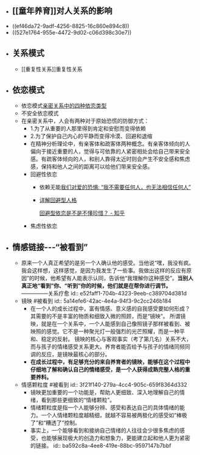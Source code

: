 - ## [[童年养育]]对人关系的影响
- ((ef46da72-9adf-4256-8825-16c860e894c8))
- ((527e1764-955e-4472-9d02-c06d398c30e7))
- ## 关系模式
	- [[重复性关系]]重复性关系
- ## 依恋模式
	- 依恋模式[亲密关系中的四种依恋类型](https://zhuanlan.zhihu.com/p/220475735?utm_source=ZHShareTargetIDMore&utm_medium=social&utm_oi=920329741893013504)
	- 不安全依恋模式
	- 在亲密关系中，人会有两种对于原始恐慌的防御方式：
		- 1.为了从重要的人那里得到肯定和安慰而变得依赖
		- 2.为了保护自己内心的平静而变得冷漠、回避和退缩
		- 在精神分析理论中，有亲客体和疏客体两种概念。有亲客体倾向的人偏向于接近重要的人，觉得与可依靠的人紧密相处会给自己带来安全感。有疏客体倾向的人，和别人靠得太近时则会产生不安全感和焦虑感，保持和他人之间的距离可以给他们带来安全感。
		- 回避性依恋
			- 依赖无能[我们对爱的恐惧: “我不需要任何人，也无法相信任何人”](https://zhuanlan.zhihu.com/p/104736021?utm_source=ZHShareTargetIDMore&utm_medium=social&utm_oi=920329741893013504)
			- [详解回避型人格](https://zhuanlan.zhihu.com/p/195687907?utm_source=ZHShareTargetIDMore&utm_medium=social&utm_oi=920329741893013504)
			  
			  [回避型依恋是不是不懂珍惜？ - 知乎](https://www.zhihu.com/question/405031080/answer/1363800744?utm_source=ZHShareTargetIDMore&utm_medium=social&utm_oi=920329741893013504)
		- 焦虑性依恋
- ## 情感链接---“被看到”
	- 原来一个人真正希望的是另一个人确认他的感受。当他说“嘿，我没有疯。我会这样想，这样感觉，是因为我发生了一些事。我做出这样的反应有原因”的时候，他希望有人能表示认同，告诉他“我理解你这种感受”。**当别人真正地“看到”你、“听到”你的时候，他们就是在帮你进行调节。**—————关系疗愈
	  id:: e52faff1-704b-4323-9eeb-c389704d381d
	- 镜映 #被看到
	  id:: 5a14efe6-42ac-4e4a-94f3-9c2cc246b184
		- 在一个人的成长过程中，富有情感、意义感的自我感受要如何形成？其需要的不是丰富的物质和细致入微的照顾，而是“镜映”。
		  所谓镜映，就是在一个关系中，一个人能感到自己像照镜子那样被看到、被映照的感觉。它不是一种聚光灯一般强烈的光芒照耀，而是一种平和、稳定的反射。
		  镜映的核心与客观事实（考了第几名）关系不大，而与孩子的情绪感受关系更大。养育者能否给予与孩子的情绪同频同调的反应，是镜映最核心的部分。
		- **在成长过程中，有足够充分的来自养育者的镜映，能够在这个过程中仔细地了解和确认自己的情绪感受，是一个人获得成熟完整人格的重要养料。**
	- 情感颗粒度 #被看到
	  id:: 3f21f140-279a-4cc4-905c-659f8364d332
		- 镜映更加重要的一个功能是，帮助人更细致、深入地理解自己的情绪，看到那些更细致的“情绪颗粒”。
		- 情绪颗粒度是指一个人能够分辨、感受和表达自己的具体情绪的能力。一个人情绪颗粒度越精细，就越不容易被两极化的感受如“棒极了”和“糟透了”控制。
		- 事实上，一个能够看到和接纳自己情绪的人往往会少很多焦虑的感受，也能够展现极大的创造力和想象力，更能建立起和他人更为紧密的链接。
		  id:: ba592c8a-4ee8-419e-88bc-9597147b7bbf